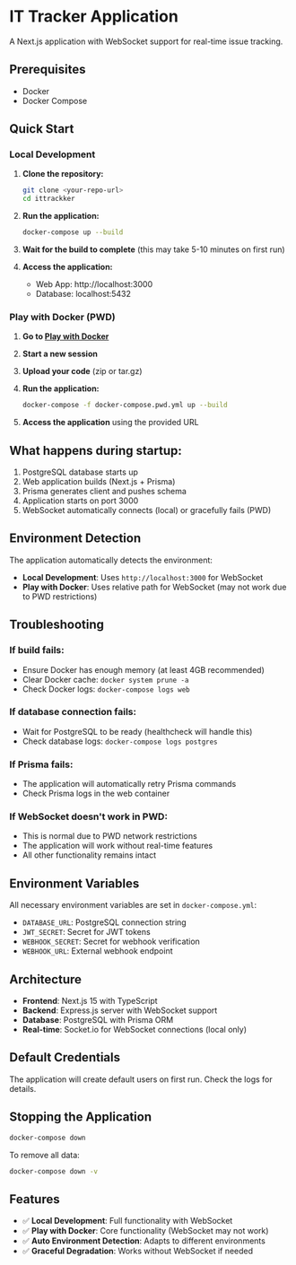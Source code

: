 # IT Tracker Application

A Next.js application with WebSocket support for real-time issue tracking.

## Prerequisites

- Docker
- Docker Compose

## Quick Start

### Local Development

1. **Clone the repository:**
   ```bash
   git clone <your-repo-url>
   cd ittrackker
   ```

2. **Run the application:**
   ```bash
   docker-compose up --build
   ```

3. **Wait for the build to complete** (this may take 5-10 minutes on first run)

4. **Access the application:**
   - Web App: http://localhost:3000
   - Database: localhost:5432

### Play with Docker (PWD)

1. **Go to [Play with Docker](https://labs.play-with-docker.com/)**

2. **Start a new session**

3. **Upload your code** (zip or tar.gz)

4. **Run the application:**
   ```bash
   docker-compose -f docker-compose.pwd.yml up --build
   ```

5. **Access the application** using the provided URL

## What happens during startup:

1. PostgreSQL database starts up
2. Web application builds (Next.js + Prisma)
3. Prisma generates client and pushes schema
4. Application starts on port 3000
5. WebSocket automatically connects (local) or gracefully fails (PWD)

## Environment Detection

The application automatically detects the environment:

- **Local Development**: Uses `http://localhost:3000` for WebSocket
- **Play with Docker**: Uses relative path for WebSocket (may not work due to PWD restrictions)

## Troubleshooting

### If build fails:
- Ensure Docker has enough memory (at least 4GB recommended)
- Clear Docker cache: `docker system prune -a`
- Check Docker logs: `docker-compose logs web`

### If database connection fails:
- Wait for PostgreSQL to be ready (healthcheck will handle this)
- Check database logs: `docker-compose logs postgres`

### If Prisma fails:
- The application will automatically retry Prisma commands
- Check Prisma logs in the web container

### If WebSocket doesn't work in PWD:
- This is normal due to PWD network restrictions
- The application will work without real-time features
- All other functionality remains intact

## Environment Variables

All necessary environment variables are set in `docker-compose.yml`:
- `DATABASE_URL`: PostgreSQL connection string
- `JWT_SECRET`: Secret for JWT tokens
- `WEBHOOK_SECRET`: Secret for webhook verification
- `WEBHOOK_URL`: External webhook endpoint

## Architecture

- **Frontend**: Next.js 15 with TypeScript
- **Backend**: Express.js server with WebSocket support
- **Database**: PostgreSQL with Prisma ORM
- **Real-time**: Socket.io for WebSocket connections (local only)

## Default Credentials

The application will create default users on first run. Check the logs for details.

## Stopping the Application

```bash
docker-compose down
```

To remove all data:
```bash
docker-compose down -v
```

## Features

- ✅ **Local Development**: Full functionality with WebSocket
- ✅ **Play with Docker**: Core functionality (WebSocket may not work)
- ✅ **Auto Environment Detection**: Adapts to different environments
- ✅ **Graceful Degradation**: Works without WebSocket if needed